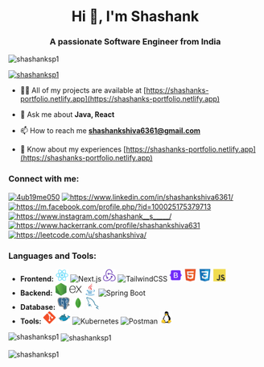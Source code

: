 <h1 align="center">Hi 👋, I'm Shashank</h1>
<h3 align="center">A passionate Software Engineer from India</h3>

<p align="left"> <img src="https://komarev.com/ghpvc/?username=shashanksp1&label=Profile%20views&color=0e75b6&style=flat" alt="shashanksp1" /> </p>

<p align="left"> <a href="https://github.com/ryo-ma/github-profile-trophy"><img src="https://github-profile-trophy.vercel.app/?username=shashanksp1" alt="shashanksp1" /></a> </p>

- 👨‍💻 All of my projects are available at [https://shashanks-portfolio.netlify.app](https://shashanks-portfolio.netlify.app)

- 💬 Ask me about **Java, React**

- 📫 How to reach me **shashankshiva6361@gmail.com**

- 📄 Know about my experiences [https://shashanks-portfolio.netlify.app](https://shashanks-portfolio.netlify.app)

<h3 align="left">Connect with me:</h3>
<p align="left">
<a href="https://twitter.com/4ub19me050" target="blank"><img align="center" src="https://raw.githubusercontent.com/rahuldkjain/github-profile-readme-generator/master/src/images/icons/Social/twitter.svg" alt="4ub19me050" height="30" width="40" /></a>
<a href="https://linkedin.com/in/https://www.linkedin.com/in/shashankshiva6361/" target="blank"><img align="center" src="https://raw.githubusercontent.com/rahuldkjain/github-profile-readme-generator/master/src/images/icons/Social/linked-in-alt.svg" alt="https://www.linkedin.com/in/shashankshiva6361/" height="30" width="40" /></a>
<a href="https://fb.com/https://m.facebook.com/profile.php/?id=100025175379713" target="blank"><img align="center" src="https://raw.githubusercontent.com/rahuldkjain/github-profile-readme-generator/master/src/images/icons/Social/facebook.svg" alt="https://m.facebook.com/profile.php/?id=100025175379713" height="30" width="40" /></a>
<a href="https://instagram.com/https://www.instagram.com/shashank__s_____/" target="blank"><img align="center" src="https://raw.githubusercontent.com/rahuldkjain/github-profile-readme-generator/master/src/images/icons/Social/instagram.svg" alt="https://www.instagram.com/shashank__s_____/" height="30" width="40" /></a>
<a href="https://www.hackerrank.com/https://www.hackerrank.com/profile/shashankshiva631" target="blank"><img align="center" src="https://raw.githubusercontent.com/rahuldkjain/github-profile-readme-generator/master/src/images/icons/Social/hackerrank.svg" alt="https://www.hackerrank.com/profile/shashankshiva631" height="30" width="40" /></a>
<a href="https://www.leetcode.com/https://leetcode.com/u/shashankshiva/" target="blank"><img align="center" src="https://raw.githubusercontent.com/rahuldkjain/github-profile-readme-generator/master/src/images/icons/Social/leet-code.svg" alt="https://leetcode.com/u/shashankshiva/" height="30" width="40" /></a>
</p>

<h3 align="left">Languages and Tools:</h3>
<ul>
  <li>
    <b>Frontend:</b>
    <img src="https://raw.githubusercontent.com/devicons/devicon/master/icons/react/react-original.svg" alt="React" width="25" height="25"/>
    <img src="https://cdn.worldvectorlogo.com/logos/nextjs-2.svg" alt="Next.js" width="25" height="25" class="icon-darkmode"/>
    <img src="https://raw.githubusercontent.com/devicons/devicon/master/icons/redux/redux-original.svg" alt="Redux" width="25" height="25"/>
    <img src="https://www.vectorlogo.zone/logos/tailwindcss/tailwindcss-icon.svg" alt="TailwindCSS" width="25" height="25"/>
    <img src="https://raw.githubusercontent.com/devicons/devicon/master/icons/bootstrap/bootstrap-plain.svg" alt="Bootstrap" width="25" height="25" class="icon-darkmode"/>
    <img src="https://raw.githubusercontent.com/devicons/devicon/master/icons/html5/html5-original.svg" alt="HTML" width="25" height="25"/>
    <img src="https://raw.githubusercontent.com/devicons/devicon/master/icons/css3/css3-original.svg" alt="CSS" width="25" height="25"/>
    <img src="https://raw.githubusercontent.com/devicons/devicon/master/icons/javascript/javascript-original.svg" alt="JavaScript" width="25" height="25"/>
  </li>

  <li>
    <b>Backend:</b>
    <img src="https://raw.githubusercontent.com/devicons/devicon/master/icons/nodejs/nodejs-original.svg" alt="Node.js" width="25" height="25"/>
    <img src="https://raw.githubusercontent.com/devicons/devicon/master/icons/express/express-original.svg" alt="Express.js" width="25" height="25" class="icon-darkmode"/>
    <img src="https://raw.githubusercontent.com/devicons/devicon/master/icons/java/java-original.svg" alt="Java" width="25" height="25"/>
    <img src="https://www.vectorlogo.zone/logos/springio/springio-icon.svg" alt="Spring Boot" width="25" height="25"/>
  </li>

  <li>
    <b>Database:</b>
    <img src="https://raw.githubusercontent.com/devicons/devicon/master/icons/postgresql/postgresql-original.svg" alt="PostgreSQL" width="25" height="25"/>
    <img src="https://raw.githubusercontent.com/devicons/devicon/master/icons/mongodb/mongodb-original.svg" alt="MongoDB" width="25" height="25"/>
    <img src="https://raw.githubusercontent.com/devicons/devicon/master/icons/mysql/mysql-original.svg" alt="MySQL" width="25" height="25"/>
  </li>

  <li>
    <b>Tools:</b>
    <img src="https://raw.githubusercontent.com/devicons/devicon/master/icons/git/git-original.svg" alt="Git" width="25" height="25"/>
    <img src="https://raw.githubusercontent.com/devicons/devicon/master/icons/docker/docker-original.svg" alt="Docker" width="25" height="25"/>
    <img src="https://www.vectorlogo.zone/logos/kubernetes/kubernetes-icon.svg" alt="Kubernetes" width="25" height="25"/>
    <img src="https://www.vectorlogo.zone/logos/getpostman/getpostman-icon.svg" alt="Postman" width="25" height="25"/>
    <img src="https://raw.githubusercontent.com/devicons/devicon/master/icons/linux/linux-original.svg" alt="Linux" width="25" height="25"/>
  </li>
</ul>

<!-- CSS for dark mode fix -->
<style>
  /* Icons that are originally black will flip to white in dark mode */
  .icon-darkmode {
    filter: brightness(0) invert(1);
  }

  /* Optional: only apply this when the system is in dark mode */
  @media (prefers-color-scheme: light) {
    .icon-darkmode {
      filter: none; /* keep normal in light mode */
    }
  }
</style>


<p><img align="left" src="https://github-readme-stats.vercel.app/api/top-langs?username=shashanksp1&show_icons=true&locale=en&layout=compact" alt="shashanksp1" /></p>

<p>&nbsp;<img align="center" src="https://github-readme-stats.vercel.app/api?username=shashanksp1&show_icons=true&locale=en" alt="shashanksp1" /></p>

<p><img align="center" src="https://github-readme-streak-stats.herokuapp.com/?user=shashanksp1&" alt="shashanksp1" /></p>
 

